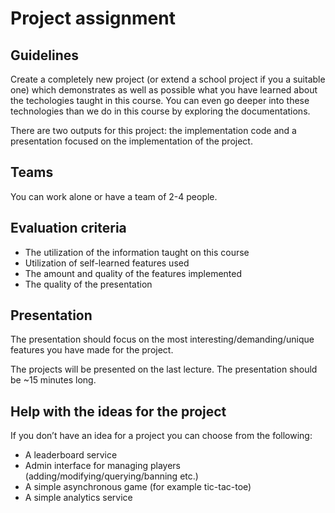 # Project assignment

## Guidelines

Create a completely new project (or extend a school project if you a suitable one) which demonstrates as well as possible what you have learned about the techologies taught in this course. You can even go deeper into these technologies than we do in this course by exploring the documentations.

There are two outputs for this project: the implementation code and a presentation focused on the implementation of the project.

## Teams

You can work alone or have a team of 2-4 people.

## Evaluation criteria

- The utilization of the information taught on this course
- Utilization of self-learned features used
- The amount and quality of the features implemented
- The quality of the presentation

## Presentation

The presentation should focus on the most interesting/demanding/unique features you have made for the project.

The projects will be presented on the last lecture. The presentation should be ~15 minutes long.

## Help with the ideas for the project

If you don’t have an idea for a project you can choose from the following:

- A leaderboard service
- Admin interface for managing players (adding/modifying/querying/banning etc.)
- A simple asynchronous game (for example tic-tac-toe)
- A simple analytics service
